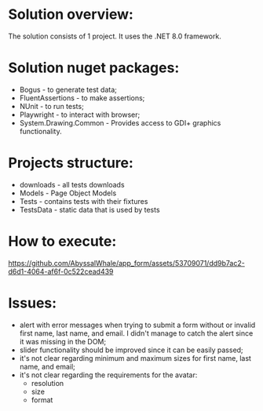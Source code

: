 # Solution overview:
The solution consists of 1 project. It uses the .NET 8.0 framework.    

# Solution nuget packages:
- Bogus - to generate test data;
- FluentAssertions - to make assertions; 
- NUnit - to run tests;
- Playwright - to interact with browser;
- System.Drawing.Common - Provides access to GDI+ graphics functionality.

# Projects structure:
- downloads - all tests downloads
- Models - Page Object Models
- Tests - contains tests with their fixtures
- TestsData - static data that is used by tests

# How to execute:
https://github.com/AbyssalWhale/app_form/assets/53709071/dd9b7ac2-d6d1-4064-af6f-0c522cead439

# Issues:
- alert with error messages when trying to submit a form without or invalid first name, last name, and email. I didn't manage to catch the alert since it was missing in the DOM;
- slider functionality should be improved since it can be easily passed;
- it's not clear regarding minimum and maximum sizes for first name, last name, and email;
- it's not clear regarding the requirements for the avatar:
  - resolution
  - size
  - format   

